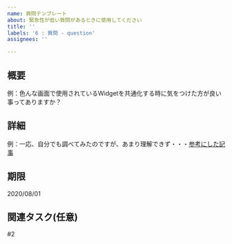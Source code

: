 ```yaml
---
name: 質問テンプレート
about: 緊急性が低い質問があるときに使用してください
title: ''
labels: '6 : 質問 - question'
assignees: ''

---
```


## 概要

例：色んな画面で使用されているWidgetを共通化する時に気をつけた方が良い事ってありますか？

## 詳細

例：一応、自分でも調べてみたのですが、あまり理解できず・・・[参考にした記事](URL)

## 期限

2020/08/01

## 関連タスク(任意)

#2
